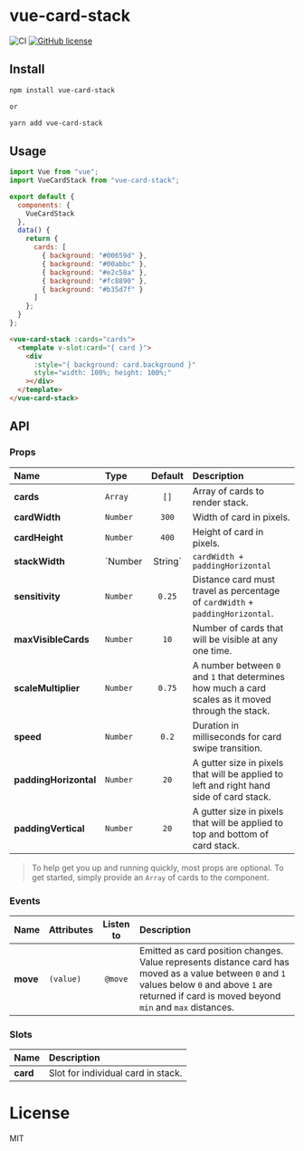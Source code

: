 # vue-card-stack

![CI](https://github.com/rodleviton/vue-card-stack/workflows/CI/badge.svg)
[![GitHub license](https://img.shields.io/github/license/mashape/apistatus.svg)](https://github.com/rodleviton/vue-card-stack/blob/master/LICENSE)

## Install

```bash
npm install vue-card-stack

or

yarn add vue-card-stack
```

## Usage

```js
import Vue from "vue";
import VueCardStack from "vue-card-stack";

export default {
  components: {
    VueCardStack
  },
  data() {
    return {
      cards: [
        { background: "#00659d" },
        { background: "#00abbc" },
        { background: "#e2c58a" },
        { background: "#fc8890" },
        { background: "#b35d7f" }
      ]
    };
  }
};
```

```html
<vue-card-stack :cards="cards">
  <template v-slot:card="{ card }">
    <div
      :style="{ background: card.background }"
      style="width: 100%; height: 100%;"
    ></div>
  </template>
</vue-card-stack>
```

## API

### Props

| Name                  | Type            |             Default             | Description                                                                                        |
| :-------------------- | :-------------- | :-----------------------------: | :------------------------------------------------------------------------------------------------- |
| **cards**             | `Array`         |              `[]`               | Array of cards to render stack.                                                                    |
| **cardWidth**         | `Number`        |              `300`              | Width of card in pixels.                                                                           |
| **cardHeight**        | `Number`        |              `400`              | Height of card in pixels.                                                                          |
| **stackWidth**        | `Number|String` | `cardWidth + paddingHorizontal` | Width of card stack in pixels or as a percentage (responsive).                                     |
| **sensitivity**       | `Number`        |             `0.25`              | Distance card must travel as percentage of `cardWidth` + `paddingHorizontal`.                      |
| **maxVisibleCards**   | `Number`        |              `10`               | Number of cards that will be visible at any one time.                                              |
| **scaleMultiplier**   | `Number`        |             `0.75`              | A number between `0` and `1` that determines how much a card scales as it moved through the stack. |
| **speed**             | `Number`        |              `0.2`              | Duration in milliseconds for card swipe transition.                                                |
| **paddingHorizontal** | `Number`        |              `20`               | A gutter size in pixels that will be applied to left and right hand side of card stack.            |
| **paddingVertical**   | `Number`        |              `20`               | A gutter size in pixels that will be applied to top and bottom of card stack.                      |

> To help get you up and running quickly, most props are optional. To get started, simply provide an `Array` of cards to the component.

### Events

| Name     | Attributes | Listen to | Description                                                                                                                                                                                              |
| :------- | :--------- | :-------: | :------------------------------------------------------------------------------------------------------------------------------------------------------------------------------------------------------- |
| **move** | `(value)`  |  `@move`  | Emitted as card position changes. Value represents distance card has moved as a value between `0` and `1` values below `0` and above `1` are returned if card is moved beyond `min` and `max` distances. |

### Slots

| Name     | Description                        |
| :------- | :--------------------------------- |
| **card** | Slot for individual card in stack. |

# License

MIT
